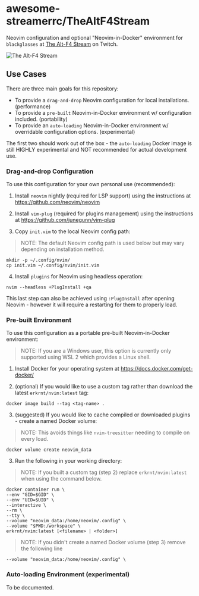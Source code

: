 # awesome-streamerrc/TheAltF4Stream

Neovim configuration and optional "Neovim-in-Docker" environment for `blackglasses` at [The Alt-F4 Stream](https://www.twitch.tv/thealtf4stream) on Twitch.

![The Alt-F4 Stream][preview]

## Use Cases

There are three main goals for this repository:

- To provide a `drag-and-drop` Neovim configuration for local installations. (performance)
- To provide a `pre-built` Neovim-in-Docker environment w/ configuration included. (portability)
- To provide an `auto-loading` Neovim-in-Docker environment w/ overridable configuration options. (experimental)

The first two should work out of the box - the `auto-loading` Docker image is still HIGHLY experimental and NOT recommended for actual development use.

### Drag-and-drop Configuration

To use this configuration for your own personal use (recommended):

1. Install `neovim` nightly (required for LSP support) using the instructions at https://github.com/neovim/neovim

2. Install `vim-plug` (required for plugins management) using the instructions at https://github.com/junegunn/vim-plug

3. Copy `init.vim` to the local Neovim config path:

> NOTE: The default Neovim config path is used below but may vary depending on installation method.

```
mkdir -p ~/.config/nvim/
cp init.vim ~/.config/nvim/init.vim
```

4. Install `plugins` for Neovim using headless operation:

```
nvim --headless +PlugInstall +qa
```

This last step can also be achieved using `:PlugInstall` after opening Neovim - however it will require a restarting for them to properly load.

### Pre-built Environment

To use this configuration as a portable pre-built Neovim-in-Docker environment:

> NOTE: If you are a Windows user, this option is currently only supported using WSL 2 which provides a Linux shell.

1. Install Docker for your operating system at https://docs.docker.com/get-docker/

2. (optional) If you would like to use a custom tag rather than download the latest `erkrnt/nvim:latest` tag:

```
docker image build --tag <tag-name> .
```

3. (suggested) If you would like to cache compiled or downloaded plugins - create a named Docker volume:

> NOTE: This avoids things like `nvim-treesitter` needing to compile on every load.

```
docker volume create neovim_data
```

3. Run the following in your working directory:

> NOTE: If you built a custom tag (step 2) replace `erkrnt/nvim:latest` when using the command below.

```
docker container run \
--env "GID=$GID" \
--env "UID=$UID" \
--interactive \
--rm \
--tty \
--volume "neovim_data:/home/neovim/.config" \
--volume "$PWD:/workspace" \
erkrnt/nvim:latest [<filename> | <folder>]
```

> NOTE: If you didn't create a named Docker volume (step 3) remove the following line

```
--volume "neovim_data:/home/neovim/.config" \
```

### Auto-loading Environment (experimental)

To be documented.

[preview]: https://github.com/erkrnt/awesome-streamerrc/blob/master/TheAltF4Stream/TheAltF4Stream.png "The Alt-F4 Stream"
